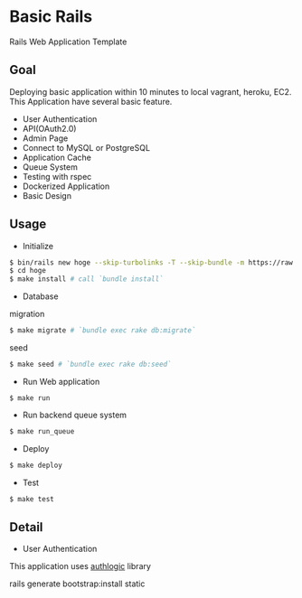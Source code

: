 # Basic Rails

Rails Web Application Template

## Goal

Deploying basic application within 10 minutes to local vagrant, heroku, EC2.
This Application have several basic feature.

* User Authentication
* API(OAuth2.0)
* Admin Page
* Connect to MySQL or PostgreSQL
* Application Cache
* Queue System
* Testing with rspec
* Dockerized Application
* Basic Design

## Usage 

* Initialize

```bash
$ bin/rails new hoge --skip-turbolinks -T --skip-bundle -m https://raw.githubusercontent.com/tzmfreedom/basic-rails/master/template.rb
$ cd hoge
$ make install # call `bundle install`
```

* Database

migration
```bash
$ make migrate # `bundle exec rake db:migrate`
```

seed
```bash
$ make seed # `bundle exec rake db:seed`
```

* Run Web application

```
$ make run
```

* Run backend queue system

```bash
$ make run_queue
```

* Deploy

```bash
$ make deploy
```

* Test

```bash
$ make test
```

## Detail

* User Authentication

This application uses [authlogic](https://github.com/binarylogic/authlogic) library

rails generate bootstrap:install static